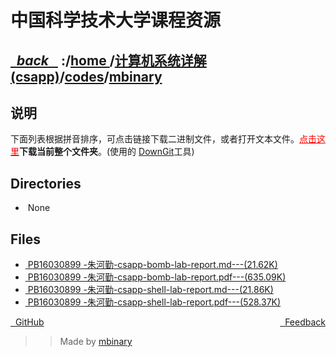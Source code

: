 
<!--
<head>
    <meta http-equiv="content-type" content="text/html; charset=utf-8">
    <title> 中国科学技术大学课程资源</title>
</head>
-->
# 中国科学技术大学课程资源

<div>
  <h2>
    <a href="../index.html">&nbsp;&nbsp;<i class="fa fa-level-up">back </i>&nbsp;&nbsp;</a>
    :/<a href="../../../index.html">home <i class="fa fa-home"></i></a>/<a href="../../index.html">计算机系统详解(csapp)</a>/<a href="../index.html">codes</a>/<a href="index.html">mbinary</a>
  </h2>
</div>

## 说明
下面列表根据拼音排序，可点击链接下载二进制文件，或者打开文本文件。<a href="http://downgit.zhoudaxiaa.com/#/home?url=https://github.com/USTC-Resource/USTC-Course/tree/master/计算机系统详解(csapp)/codes/mbinary" style="color:red">点击这里</a>**下载当前整个文件夹**。(使用的 [DownGit](downgit.zhoudaxiaa.com)工具)

## Directories
<ul><li><i class="fa fa-meh-o"></i>&nbsp;None</li></ul>

## Files
<ul><li><a href="https://raw.githubusercontent.com/USTC-Resource/USTC-Course/master/计算机系统详解(csapp)/codes/mbinary/PB16030899 -朱河勤-csapp-bomb-lab-report.md"><i class="fa fa-pencil-square-o"></i>&nbsp;PB16030899 -朱河勤-csapp-bomb-lab-report.md---(21.62K)</a></li>
<li><a href="https://raw.githubusercontent.com/USTC-Resource/USTC-Course/master/计算机系统详解(csapp)/codes/mbinary/PB16030899 -朱河勤-csapp-bomb-lab-report.pdf"><i class="fa fa-file-pdf-o"></i>&nbsp;PB16030899 -朱河勤-csapp-bomb-lab-report.pdf---(635.09K)</a></li>
<li><a href="https://raw.githubusercontent.com/USTC-Resource/USTC-Course/master/计算机系统详解(csapp)/codes/mbinary/PB16030899 -朱河勤-csapp-shell-lab-report.md"><i class="fa fa-pencil-square-o"></i>&nbsp;PB16030899 -朱河勤-csapp-shell-lab-report.md---(21.86K)</a></li>
<li><a href="https://raw.githubusercontent.com/USTC-Resource/USTC-Course/master/计算机系统详解(csapp)/codes/mbinary/PB16030899 -朱河勤-csapp-shell-lab-report.pdf"><i class="fa fa-file-pdf-o"></i>&nbsp;PB16030899 -朱河勤-csapp-shell-lab-report.pdf---(528.37K)</a></li></ul>

<div style="text-decration:underline;display:inline">
  <a href="https://github.com/USTC-Resource/USTC-Course.git" target="_blank" rel="external"><i class="fa fa-github"></i>&nbsp; GitHub</a>
  <a href="mailto:&#122;huheqin1@gmail?subject=反馈与建议" style="float:right" target="_blank" rel="external"><i class="fa fa-envelope"></i>&nbsp; Feedback</a>
</div>

>>Made by [mbinary](https://mbinary.xyz)



